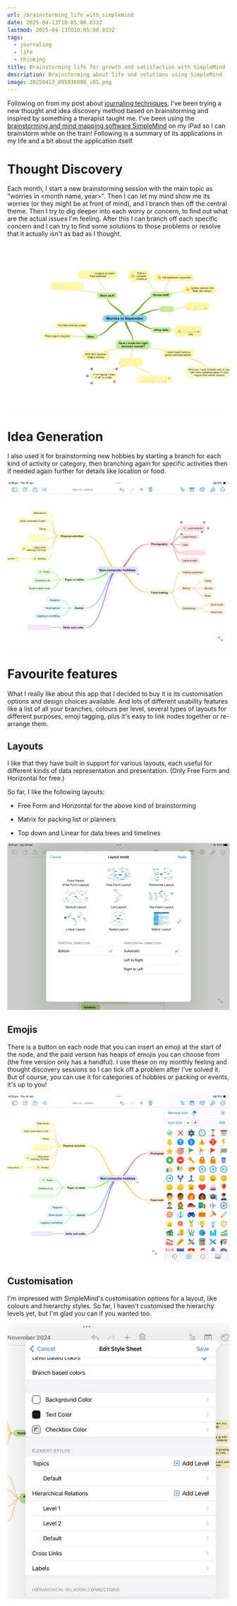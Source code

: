 ```yaml
---
url: /brainstorming_life_with_simplemind
date: 2025-04-13T10:05:00.833Z
lastmod: 2025-04-13T010:05:00.833Z
tags:
  - journaling
  - life
  - thinking
title: Brainstorming life for growth and satisfaction with SimpleMind
description: Brainstorming about life and solutions using SimpleMind
image: 20250413_095936000_iOS.png
---
```


Following on from my post about [journaling techniques](/post/my-favourite-journaling-techniques/), I've been trying
a new thought and idea discovery method based on brainstorming and
inspired by something a therapist taught me. I've been using the
[brainstorming and mind mapping software
SimpleMind](https://simplemind.eu/) on my iPad so I can brainstorm while
on the train! Following is a summary of its applications in my life and
a bit about the application itself.

# Thought Discovery

Each month, I start a new brainstorming session with the main topic as
"worries in \<month name, year\>". Then I can let my mind show me its
worries (or they might be at front of mind), and I branch then off the
central theme. Then I try to dig deeper into each worry or concern, to
find out what are the actual issues I'm feeling. After this I can branch
off each specific concern and I can try to find some solutions to those
problems or resolve that it actually isn't as bad as I thought.

![Mind mapping life's worries](image1.png)

# Idea Generation

I also used it for brainstorming new hobbies by starting a branch for
each kind of activity or category, then branching again for specific
activities then if needed again further for details like location or
food.

![Using SimpleMind for idea generation](image2.png)

# Favourite features

What I really like about this app that I decided to buy it is its
customisation options and design choices available. And lots of
different usability features like a list of all your branches, colours
per level, several types of layouts for different purposes, emoji
tagging, plus it's easy to link nodes together or re-arrange them.

## Layouts

I like that they have built in support for various layouts, each useful
for different kinds of data representation and presentation. (Only Free
Form and Horizontal for free.)

So far, I like the following layouts:

-   Free Form and Horizontal for the above kind of brainstorming

-   Matrix for packing list or planners

-   Top down and Linear for data trees and timelines

![Layout Selection](image3.png)

## Emojis 

There is a button on each node that you can insert an emoji at the start
of the node, and the paid version has heaps of emojis you can choose
from (the free version only has a handful). I use these on my monthly
feeling and thought discovery sessions so I can tick off a problem after
I've solved it. But of course, you can use it for categories of hobbies
or packing or events, it's up to you!

![Emoji Selection](image4.png)

## Customisation 

I'm impressed with SimpleMind's customisation options for a layout, like
colours and hierarchy styles. So far, I haven't customised the hierarchy
levels yet, but I'm glad you can if you wanted too.

![Customisation options](image5.png)
